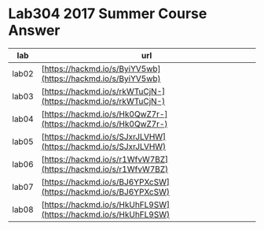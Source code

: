 # Lab304 2017 Summer Course Answer

| lab | url |
| --- | --- |
| lab02 | [https://hackmd.io/s/ByiYV5wb](https://hackmd.io/s/ByiYV5wb) |
| lab03 | [https://hackmd.io/s/rkWTuCjN-](https://hackmd.io/s/rkWTuCjN-) |
| lab04 | [https://hackmd.io/s/Hk0QwZ7r-](https://hackmd.io/s/Hk0QwZ7r-) |
| lab05 | [https://hackmd.io/s/SJxrJLVHW](https://hackmd.io/s/SJxrJLVHW) |
| lab06 | [https://hackmd.io/s/r1WfvW7BZ](https://hackmd.io/s/r1WfvW7BZ) |
| lab07 | [https://hackmd.io/s/BJ6YPXcSW](https://hackmd.io/s/BJ6YPXcSW) |
| lab08 | [https://hackmd.io/s/HkUhFL9SW](https://hackmd.io/s/HkUhFL9SW) |
